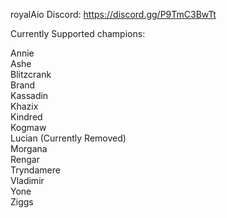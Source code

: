 royalAio Discord: https://discord.gg/P9TmC3BwTt

Currently Supported champions:

Annie  
Ashe  
Blitzcrank  
Brand  
Kassadin  
Khazix  
Kindred  
Kogmaw  
Lucian (Currently Removed)  
Morgana  
Rengar  
Tryndamere   
Vladimir  
Yone  
Ziggs  
